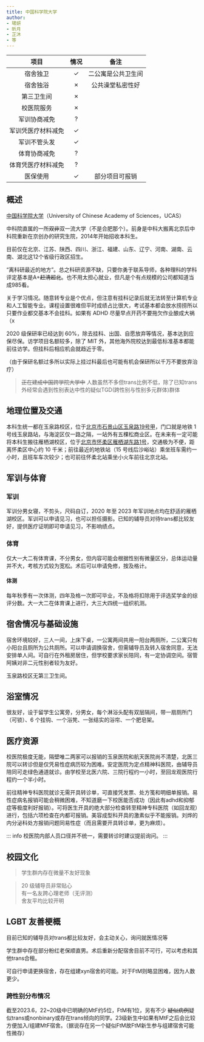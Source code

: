 ```yaml
---
title: 中国科学院大学
author: 
- 珺妍
- 昕月
- 芷沐
- 等
---
```


|项目|情况|   备注     |
|:---:|:---:| :----------: |
|宿舍独卫|✓ |二公寓是公共卫生间|
|宿舍独浴|✗ |公共澡堂私密性好|
|第三卫生间|✗||
|校医院服务|✗||
|军训协商减免|?||
|军训凭医疗材料减免|✓||
|军训不管头发|✓||
|体育协商减免|?||
|体育凭医疗材料减免|?||
|医保使用|✓ |部分项目可报销|

## 概述

[中国科学院大学](https://bkjy.ucas.ac.cn/)（University of Chinese Academy of Sciences，UCAS）

中科院直属的一所~~双非~~双一流大学（不是合肥那个）。前身是中科大搬离北京后中科院重新在京创办的研究生院，2014年开始招收本科生。

目前仅在北京、江苏、陕西、四川、浙江、福建、山东、辽宁、河南、湖南、云南、湖北这12个省级行政区招生。

“离科研最近的地方”。总之科研资源不缺，只要你勇于联系导师，各种理科的学科评定基本是A+~~赶清超北~~。也不用太担心就业，但凡是个有点规模的公司都知道当成985看。

关于学习情况。随意转专业是个优点，但注意有挂科记录后就无法转至计算机专业和人工智能专业。课程设置很难但平时成绩占比很大，考试基本都会放水捞捞所以只要作业都交基本不会挂科。如果有 ADHD 尽量早点开药不要拖欠作业酿成大祸（x

2020 级保研率已经达到 60%，除去挂科、出国、自愿放弃等情况，基本达到应保尽保。访学项目名额较多，除了 MIT 外，其他海外院校达到最低标准基本都能前往访学。但挂科后相应机会就趋近于零。

（由于保研名额过多所以实际上挂过科最后也可能有机会保研所以千万不要放弃治疗）

> ~~正在建成中国跨学院大学中~~ 人数虽然不多但trans比例不低，除了已知trans外经常会遇到性别表达中性的疑似TGD(跨性别与性别多元群体)群体

## 地理位置及交通

本科生统一都在玉泉路校区，位于[北京市石景山区玉泉路19号甲](https://surl.amap.com/5v97IBV1u9HR)，门口就是地铁 1 号线玉泉路站，与海淀区仅一路之隔，一站外有五棵松商业区。在未来有一定可能将本科生搬往雁栖湖校区，位于[北京市怀柔区雁栖湖东路1号](https://surl.amap.com/i0X1In1w9zI)，交通极为不便，距离怀柔区中心约 10 千米；前往最近的地铁站（15 号线后沙峪站）乘坐班车需约一小时，且班车车次较少；也可前往怀柔北站乘坐小火车前往北京北站。

## 军训与体育

### 军训

军训分男女寝，不剪头，尺码自订，2020 年至 2023 年军训地点均在舒适的雁栖湖校区。军训可以申请见习，也可以担任摄影。已知的辅导员对待trans都比较友好，提供医疗证明即可申请见习，不影响绩点。

### 体育

仅大一大二有体育课，不分男女，但内容可能会根据性别有微量区分，总体运动量并不大，考核方式较为宽松。术后可以申请免修，按及格计。

<!--
足球课老师已经更换，故将此段隐藏
>editor 所上的足球课，只要传球动作标准，分数即可 90+
>
>~~（还不是因为人少）~~
-->

#### 体测

每年秋季有一次体测，四年及格一次即可毕业，不及格将扣除用于评选奖学金的综评分数。大一大二在体育课上进行，大三大四统一组织机测。

## 宿舍情况与基础设施

宿舍环境较好，三人一间，上床下桌，一公寓两间共用一阳台两厕所，二公寓只有小阳台且厕所为公共厕所。可以申请调换宿舍，但需辅导员及转入宿舍同意，无法安排单人间。可自行在外租房居住，但学校要求家长陪同，有一定协调空间。宿管阿姨对非二元性别者较为友好。

玉泉路校区无第三卫生间。

## 浴室情况

很友好，设于留学生公寓旁，分男女，每个淋浴头配有双层隔间，带一扇厕所门（可锁）、6 个挂钩、一个浴凳、一张结实的浴帘、一个肥皂架。

## 医疗资源

校医院极度无能，隔壁唯二两家可以报销的玉泉医院和航天医院尚不清楚，北医三院可以转诊但是仅凭易性症病历较为困难。安定医院为定点精神科医院，由辅导员陪同可走绿色通道就诊。由学校至北医六院、三院行程约一小时，至回龙观医院行程约一个半小时。

前往精神专科医院就诊无需开具转诊单，可直接凭发票、处方笺和明细单报销。易性症病名报销可能会稍微困难，不知道磨一下校医能否成功（因此有adhd和抑郁症等极度利好报销）。可将医生开具的绝大部分检查转至精神专科医院（如回龙观）进行，包括六项检查在内都可报销。美容成型科开具的激素似乎不能报销。刘烨的内分泌科处方报销问题同易性症（而且需要开具转诊单，更为麻烦）。

::: info
校医院内部人员口径并不统一，需要转诊时建议提前询问。
:::

## 校园文化

>学生群内存在微量不友好现象

> 20 级辅导员非常贴心  
> 有一名友跨心理老师（无评测）  
> 舍友平均比较开明

## LGBT 友善梗概

目前已知的辅导员对trans都比较友好，会主动关心，询问就医情况等

学生群中存在部分粉红老保顺直男。术后重新分配宿舍目前不可行，可以考虑和其他trans合租。

可自行申请更换宿舍，存在组建xyn宿舍的可能。对于FtM则略显困难，因为人数更少。

### 跨性别分布情况

截至2023.6，22~20级中已明确的MtF约5位，FtM有1位，另有不少 ~~疑似病例~~疑似trans或nonbinary或存在trans倾向的同学。23级新生中如果有MtF之后会比较方便加入/组建MtF宿舍。（据说存在另一个疑似FtM故FtM新生参与组建宿舍可能性微存）

<!--
### 院系探路

## 其他信息
-->
